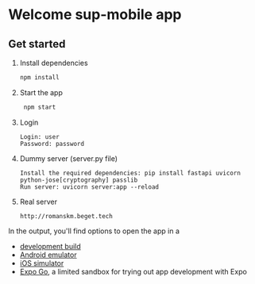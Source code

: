 # Welcome sup-mobile app

## Get started

1. Install dependencies

   ```bash
   npm install
   ```

2. Start the app

   ```bash
    npm start
   ```

3. Login
   ```
   Login: user
   Password: password
   ```

4. Dummy server (server.py file)
   ```
   Install the required dependencies: pip install fastapi uvicorn python-jose[cryptography] passlib
   Run server: uvicorn server:app --reload
   ```
5. Real server
   ```
   http://romanskm.beget.tech
   ```

In the output, you'll find options to open the app in a

- [development build](https://docs.expo.dev/develop/development-builds/introduction/)
- [Android emulator](https://docs.expo.dev/workflow/android-studio-emulator/)
- [iOS simulator](https://docs.expo.dev/workflow/ios-simulator/)
- [Expo Go](https://expo.dev/go), a limited sandbox for trying out app development with Expo
